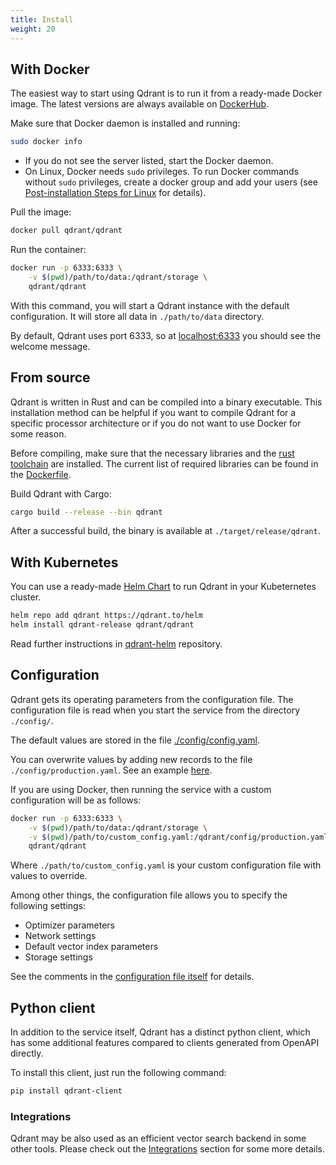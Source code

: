 ```yaml
---
title: Install
weight: 20
---
```


## With Docker

The easiest way to start using Qdrant is to run it from a ready-made Docker image.
The latest versions are always available on [DockerHub](https://hub.docker.com/r/qdrant/qdrant/tags?page=1&ordering=last_updated).

Make sure that Docker daemon is installed and running:

```bash
sudo docker info
```

* If you do not see the server listed, start the Docker daemon.
* On Linux, Docker needs `sudo` privileges. To run Docker commands without `sudo` privileges, create a docker group and add your users (see [Post-installation Steps for Linux](https://docs.docker.com/engine/install/linux-postinstall/) for details).

Pull the image:

```bash
docker pull qdrant/qdrant
```

Run the container:

```bash
docker run -p 6333:6333 \
    -v $(pwd)/path/to/data:/qdrant/storage \
    qdrant/qdrant
```

With this command, you will start a Qdrant instance with the default configuration.
It will store all data in `./path/to/data` directory.

By default, Qdrant uses port 6333, so at [localhost:6333](http://localhost:6333) you should see the welcome message.

## From source

Qdrant is written in Rust and can be compiled into a binary executable.
This installation method can be helpful if you want to compile Qdrant for a specific processor architecture or if you do not want to use Docker for some reason.

Before compiling, make sure that the necessary libraries and the [rust toolchain](https://www.rust-lang.org/tools/install) are installed.
The current list of required libraries can be found in the [Dockerfile](https://github.com/qdrant/qdrant/blob/master/Dockerfile).

Build Qdrant with Cargo:

```bash
cargo build --release --bin qdrant
```

After a successful build, the binary is available at `./target/release/qdrant`.

## With Kubernetes

You can use a ready-made [Helm Chart](https://helm.sh/docs/) to run Qdrant in your Kubeternetes cluster.

```bash
helm repo add qdrant https://qdrant.to/helm
helm install qdrant-release qdrant/qdrant
```

Read further instructions in [qdrant-helm](https://github.com/qdrant/qdrant-helm) repository.

## Configuration

Qdrant gets its operating parameters from the configuration file.
The configuration file is read when you start the service from the directory `./config/`.

The default values are stored in the file [./config/config.yaml](https://github.com/qdrant/qdrant/blob/master/config/config.yaml).

You can overwrite values by adding new records to the file `./config/production.yaml`. See an example [here](https://github.com/qdrant/qdrant/blob/master/config/production.yaml).

If you are using Docker, then running the service with a custom configuration will be as follows:

```bash
docker run -p 6333:6333 \
    -v $(pwd)/path/to/data:/qdrant/storage \
    -v $(pwd)/path/to/custom_config.yaml:/qdrant/config/production.yaml \
    qdrant/qdrant
```

Where `./path/to/custom_config.yaml` is your custom configuration file with values to override.

Among other things, the configuration file allows you to specify the following settings:

- Optimizer parameters
- Network settings
- Default vector index parameters
- Storage settings

See the comments in the [configuration file itself](https://github.com/qdrant/qdrant/blob/master/config/config.yaml) for details.

## Python client

In addition to the service itself, Qdrant has a distinct python client, which has some additional features compared to clients generated from OpenAPI directly.

To install this client, just run the following command:

```bash
pip install qdrant-client
```


### Integrations

Qdrant may be also used as an efficient vector search backend in some other tools. Please check out the [Integrations](../integrations/) section
for some more details.
